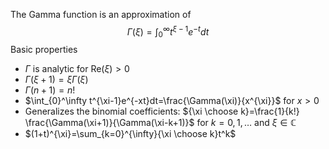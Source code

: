 The Gamma function is an approximation of 
$$
\Gamma(\xi)=\int_{0}^\infty t^{\xi-1}e^{-t}dt
$$
Basic properties
- $\Gamma$ is analytic for $\mathrm{Re}(\xi)>0$
- $\Gamma(\xi+1)=\xi \Gamma(\xi)$
- $\Gamma(n+1)=n!$
- $\int_{0}^\infty t^{\xi-1}e^{-xt}dt=\frac{\Gamma(\xi)}{x^{\xi}}$ for $x>0$
- Generalizes the binomial coefficients: ${\xi \choose k}=\frac{1}{k!} \frac{\Gamma(\xi+1)}{\Gamma(\xi-k+1)}$ for $k=0,1,\dots$ and $\xi \in \mathbb{C}$
- $(1+t)^{\xi}=\sum_{k=0}^{\infty}{\xi \choose k}t^k$


